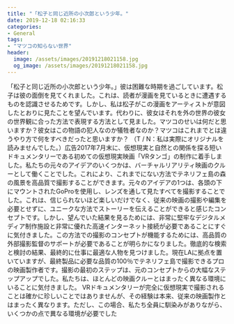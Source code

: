 ```yaml
---
title: "「松子と同じ近所の小次郎という少年。"
date: 2019-12-18 02:16:33
categories:
- General
tags:
- "マツコの知らない世界"
header:
  image: /assets/images/20191218021158.jpg
  og_image: /assets/images/20191218021158.jpg
---
```


「松子と同じ近所の小次郎という少年。」彼は困難な時期を過ごしています。松子は彼の面倒を見てくれました。これは、読者が漫画を見ているときに遭遇するものを認識させるためです。しかし、私は松子がこの漫画をアーティストが意図したとおりに見たことを望んでいます。代わりに、彼女はそれを外の世界の彼女の世界観に合った方法で表現する方法として見ました。マツコのせいは何だと思いますか？彼女はこの物語の犯人なのか犠牲者なのか？マツコはこれまでとは違うやり方で何をすべきだったと思いますか？ （T / N：私は実際にオリジナルを読みませんでした。）広告2017年7月末に、仮想現実と自然との関係を探る短いドキュメンタリーである初めての仮想現実映画「VRタンゴ」の制作に着手しました。私たちの元々のアイデアのいくつかは、バーチャルリアリティ映画のクルーとして働くことでした。これにより、これまでにない方法でテネリフェ島の森の風景を高品質で撮影することができます。元々のアイデアの1つは、各頭の下にマウントされたGoProを使用し、レンズを通して見たすべてを撮影することでした。これは、信じられないほど楽しいだけでなく、従来の映画の撮影や編集を必要とせずに、ユニークな方法でストーリーを伝えることができると感じたコンセプトです。しかし、望んでいた結果を見るためには、非常に堅牢なデジタルメディア制作施設と非常に優れた高速インターネット接続が必要であることにすぐに気付きました。この方法での撮影のコンセプトが機能するためには、高品質の外部撮影監督のサポートが必要であることが明らかになりました。徹底的な検索と検討の結果、最終的に仕事に最適な人物を見つけました。現在LAに拠点を置いていますが、最終製品に必要な品質の100％でテネリフェ島で撮影できるプロの映画製作者です。撮影の最初のステップは、元のコンセプトからの大幅なステップアップでした。私たちは、ほとんどの映画クルーとはまったく異なる環境にいることに気付きました。 VRドキュメンタリーが完全に仮想現実で撮影されることは確かに珍しいことではありませんが、その経験は本来、従来の映画製作とはまったく異なります。ただし、この場合、私たち全員に馴染みがありながら、いくつかの点で異なる環境が必要でした
